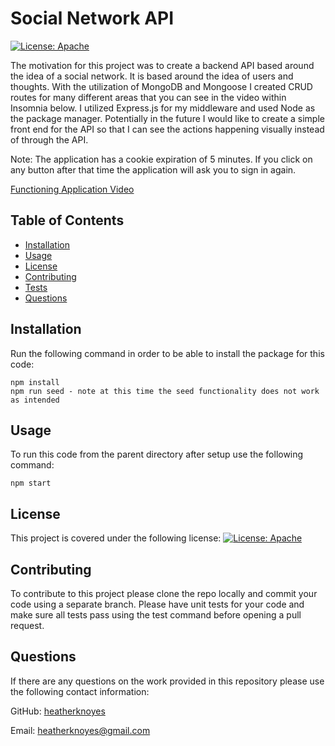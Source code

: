 # Social Network API

[![License: Apache](https://img.shields.io/badge/License-Apache_2.0-blue.svg)](https://opensource.org/licenses/Apache-2.0)

The motivation for this project was to create a backend API based around the idea of a social network. It is based around the idea of users and thoughts. With the utilization of MongoDB and Mongoose I created CRUD routes for many different areas that you can see in the video within Insomnia below. I utilized Express.js for my middleware and used Node as the package manager. Potentially in the future I would like to create a simple front end for the API so that I can see the actions happening visually instead of through the API.

Note: The application has a cookie expiration of 5 minutes. If you click on any button after that time the application will ask you to sign in again.

[Functioning Application Video](https://drive.google.com/file/d/1K5tsrJPrgCTMm7Vk9I6KEkXmVYOfsNsZ/view)

## Table of Contents

- [Installation](#installation)
- [Usage](#usage)
- [License](#license)
- [Contributing](#contributing)
- [Tests](#tests)
- [Questions](#questions)

## Installation

Run the following command in order to be able to install the package for this code:

    npm install
    npm run seed - note at this time the seed functionality does not work as intended

## Usage

To run this code from the parent directory after setup use the following command:

    npm start

## License

This project is covered under the following license: [![License: Apache](https://img.shields.io/badge/License-Apache_2.0-blue.svg)](https://opensource.org/licenses/Apache-2.0)

## Contributing

To contribute to this project please clone the repo locally and commit your code using a separate branch. Please have unit tests for your code and make sure all tests pass using the test command before opening a pull request.

## Questions

If there are any questions on the work provided in this repository please use the following contact information:

GitHub: [heatherknoyes](https://github.com/heatherknoyes)

Email: heatherknoyes@gmail.com

